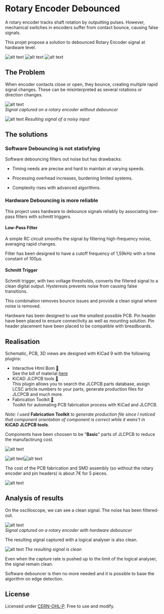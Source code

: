 # Rotary Encoder Debounced

A rotary encoder tracks shaft rotation by outputting pulses. However, mechanical switches in encoders suffer from contact bounce, causing false signals.

This projet propose a solution to debounced Rotary Encoder signal at hardware level.

![alt text](docs/Oscilloscope.png) ![alt text](docs/FromTo.png) ![alt text](docs/OscilloscopeDebounced.png)


## The Problem

When encoder contacts close or open, they bounce, creating multiple rapid signal changes. These can be misinterpreted as several rotations or direction changes.

![alt text](docs/Oscilloscope.png)  
*Signal captured on a rotary encoder without debouncer*

![alt text](docs/LogicAnalyser.png)
*Resulting signal of a noisy input*

## The solutions

### Software Debouncing is not statisfying

Software debouncing filters out noise but has drawbacks:

* Timing needs are precise and hard to maintain at varying speeds.

* Processing overhead increases, burdening limited systems.

* Complexity rises with advanced algorithms.


### Hardware Debouncing is more reliable

This project uses hardware to debounce signals reliably by associating low-pass filters with schmitt triggers.

#### Low-Pass Filter

A simple RC circuit smooths the signal by filtering high-frequency noise, averaging rapid changes.

Filter has been designed to have a cutoff frequency of 1,59kHz with a time constant of 100µs.

#### Schmitt Trigger

Schmitt trigger, with two voltage thresholds, converts the filtered signal to a clean digital output. Hysteresis prevents noise from causing false transitions.

This combination removes bounce issues and provide a clean signal where noise is removed.

Hardware has been designed to use the smallest possible PCB. Pin header have been placed to ensure connectivity as well as mounting solution. Pin header placement have been placed to be compatible with breadboards.

## Realisation
Schematic, PCB, 3D views are designed with KiCad 9 with the following plugins:

* Interactive Html Bom [🔗](https://github.com/openscopeproject/InteractiveHtmlBom)  
  See the bill of material [here](https://xavierberger.github.io/RotaryEncoderDebounced/ibom.html)
* KiCAD JLCPCB tools [🔗](https://github.com/bouni/kicad-jlcpcb-tools)  
  This plugin allows you to search the JLCPCB parts database, assign LCSC article numbers to your parts, generate production files for JLCPCB and much more.
* Fabrication Toolkit [🔗](https://github.com/bennymeg/Fabrication-Toolkit)  
  Toolkit for automating PCB fabrication process with KiCad and JLCPCB. 


*Note: I used* **Fabrication Toolkit** *to generate production file since I noticed that component orientation of component is correct while it wans't in* **KiCAD JLCPCB tools**.

Components have been choosen to be "**Basic**" parts of JLCPCB to reduce the manufactirung cost.

![alt text](docs/RotaryEncoderDebounced.svg)

![alt text](docs/UpperView.png)![alt text](docs/BottomView.png)

The cost of the PCB fabrication and SMD assembly (so without the rotary encoder and pin headers) is about 7€ for 5 pieces.

![alt text](docs/PCBA.png)

## Analysis of results

On the oscilloscope, we can see a clean signal. The noise has been filtered-out.

![alt text](docs/OscilloscopeDebounced.png)  
*Signal captured on a rotary encoder with hardware debouncer*

The resulting signal captured with a logical analyser is also clean.

![alt text](docs/LogicAnalyserDebounced.png)
*The resulting signal is clean*

Even when the capture rate is pushed up to the limit of the logical analyser, the signal remain clean.

Software debouncer is then no more needed and it is possible to base the algorithm on edge detection.

## License

Licensed under [CERN-OHL-P](LICENCE.txt). Free to use and modify.
